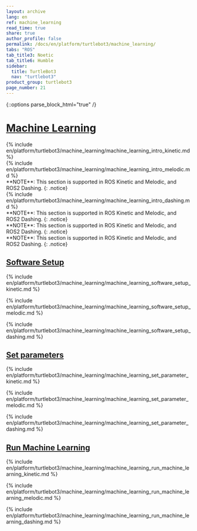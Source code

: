 ```yaml
---
layout: archive
lang: en
ref: machine_learning
read_time: true
share: true
author_profile: false
permalink: /docs/en/platform/turtlebot3/machine_learning/
tabs: "ROS"
tab_title3: Noetic
tab_title6: Humble
sidebar:
  title: TurtleBot3
  nav: "turtlebot3"
product_group: turtlebot3
page_number: 21
---
```


<style>body {counter-reset: h1 8 !important;}</style>

{::options parse_block_html="true" /}

# [Machine Learning](#machine-learning)

<section data-id="{{ page.tab_title1 }}" class="tab_contents">
{% include en/platform/turtlebot3/machine_learning/machine_learning_intro_kinetic.md %}
</section>

<section data-id="{{ page.tab_title2 }}" class="tab_contents">
{% include en/platform/turtlebot3/machine_learning/machine_learning_intro_melodic.md %}
</section> 

<section data-id="{{ page.tab_title3 }}" class="tab_contents">
**NOTE**: This section is supported in ROS Kinetic and Melodic, and ROS2 Dashing. 
{: .notice}
</section> 

<section data-id="{{ page.tab_title4 }}" class="tab_contents">
{% include en/platform/turtlebot3/machine_learning/machine_learning_intro_dashing.md %}
</section>

<section data-id="{{ page.tab_title5 }}" class="tab_contents">
**NOTE**: This section is supported in ROS Kinetic and Melodic, and ROS2 Dashing. 
{: .notice}
</section> 

<section data-id="{{ page.tab_title6 }}" class="tab_contents">
**NOTE**: This section is supported in ROS Kinetic and Melodic, and ROS2 Dashing. 
{: .notice}
</section>

<section data-id="{{ page.tab_title7 }}" class="tab_contents">
**NOTE**: This section is supported in ROS Kinetic and Melodic, and ROS2 Dashing. 
{: .notice}
</section>


## [Software Setup](#software-setup)

<section data-id="{{ page.tab_title1 }}" class="tab_contents">

{% include en/platform/turtlebot3/machine_learning/machine_learning_software_setup_kinetic.md %}

</section>

<section data-id="{{ page.tab_title2 }}" class="tab_contents">

{% include en/platform/turtlebot3/machine_learning/machine_learning_software_setup_melodic.md %}

</section> 


<section data-id="{{ page.tab_title4 }}" class="tab_contents">

{% include en/platform/turtlebot3/machine_learning/machine_learning_software_setup_dashing.md %}

</section>

<!-- <section data-id="{{ page.tab_title4 }}" class="tab_contents">

**NOTE**: This feature is available for Kinetic, Dashing only. 
{: .notice}

</section> -->

<!-- <section data-id="{{ page.tab_title5 }}" class="tab_contents">

**NOTE**: This feature is available for Kinetic, Dashing only. 
{: .notice}

</section> -->


## [Set parameters](#set-parameters)

<section data-id="{{ page.tab_title1 }}" class="tab_contents">

{% include en/platform/turtlebot3/machine_learning/machine_learning_set_parameter_kinetic.md %}

</section>


<section data-id="{{ page.tab_title2 }}" class="tab_contents">

{% include en/platform/turtlebot3/machine_learning/machine_learning_set_parameter_melodic.md %}

</section> 


<section data-id="{{ page.tab_title4 }}" class="tab_contents">

{% include en/platform/turtlebot3/machine_learning/machine_learning_set_parameter_dashing.md %}

</section>

<!-- <section data-id="{{ page.tab_title4 }}" class="tab_contents">

**NOTE**: This feature is available for Kinetic, Dashing only. 
{: .notice}

</section> -->

<!-- <section data-id="{{ page.tab_title5 }}" class="tab_contents">

**NOTE**: This feature is available for Kinetic, Dashing only. 
{: .notice}

</section> -->

## [Run Machine Learning](#run-machine-learning)

<section data-id="{{ page.tab_title1 }}" class="tab_contents">


{% include en/platform/turtlebot3/machine_learning/machine_learning_run_machine_learning_kinetic.md %}

</section>


<section data-id="{{ page.tab_title2 }}" class="tab_contents">

{% include en/platform/turtlebot3/machine_learning/machine_learning_run_machine_learning_melodic.md %}

</section> 


<section data-id="{{ page.tab_title4 }}" class="tab_contents">

{% include en/platform/turtlebot3/machine_learning/machine_learning_run_machine_learning_dashing.md %}

</section>


<!-- <section data-id="{{ page.tab_title4 }}" class="tab_contents">

**NOTE**: This feature is available for Kinetic, Dashing only. 
{: .notice}

</section> -->

<!-- <section data-id="{{ page.tab_title5 }}" class="tab_contents">

**NOTE**: This feature is available for Kinetic, Dashing only. 
{: .notice}

</section> -->
